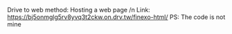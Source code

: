 Drive to web method: Hosting a web page /n
Link: https://bj5onmglg5rv8yvq3t2ckw.on.drv.tw/finexo-html/
PS: The code is not mine
